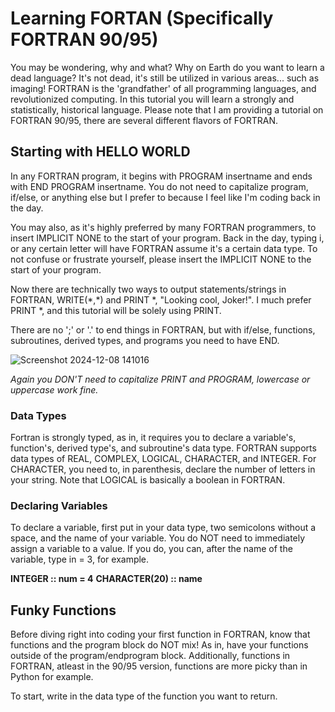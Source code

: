 # Learning FORTAN (Specifically FORTRAN 90/95)
You may be wondering, why and what? Why on Earth do you want to learn a dead language?
It's not dead, it's still be utilized in various areas... such as imaging! 
FORTRAN is the 'grandfather' of all programming languages, and revolutionized computing. 
In this tutorial you will learn a strongly and statistically, historical language. 
Please note that I am providing a tutorial on FORTRAN 90/95, there are several different flavors of FORTRAN. 


## Starting with HELLO WORLD
In any FORTRAN program, it begins with PROGRAM insertname and ends with END PROGRAM insertname. You do not need to capitalize program, if/else, or anything else but I prefer to because I feel like I'm coding back in the day. 

You may also, as it's highly preferred by many FORTRAN programmers, to insert IMPLICIT NONE to the start of your program. Back in the day, typing i, or any certain letter will have FORTRAN assume it's a certain data type. To not confuse or frustrate yourself, please insert the IMPLICIT NONE to the start of your program. 

Now there are technically two ways to output statements/strings in FORTRAN, WRITE(\*,\*) and PRINT *, "Looking cool, Joker!". I much prefer PRINT *, and this tutorial will be solely using PRINT. 

There are no ';' or '.' to end things in FORTRAN, but with if/else, functions, subroutines, derived types, and programs you need to have END. 

![Screenshot 2024-12-08 141016](https://github.com/user-attachments/assets/b8a6ba23-bb2a-4707-9d7b-4f86a75495c6)


*Again you DON'T need to capitalize PRINT and PROGRAM, lowercase or uppercase work fine.*

### Data Types

Fortran is strongly typed, as in, it requires you to declare a variable's, function's, derived type's, and subroutine's data type. FORTRAN supports data types of REAL, COMPLEX, LOGICAL, CHARACTER, and INTEGER. For CHARACTER, you need to, in parenthesis, declare the number of letters in your string. Note that LOGICAL is basically a boolean in FORTRAN.

### Declaring Variables
To declare a variable, first put in your data type, two semicolons without a space, and the name of your variable. You do NOT need to immediately assign a variable to a value. If you do, you can, after the name of the variable, type in = 3, for example. 


**INTEGER :: num = 4**
**CHARACTER(20) :: name**


## Funky Functions

  Before diving right into coding your first function in FORTRAN, know that functions and the program block do NOT mix! As in, have your functions outside of the program/endprogram block. Additionally, functions in FORTRAN, atleast in the 90/95 version, functions are more picky than in Python for example. 

  To start, write in the data type of the function you want to return.
